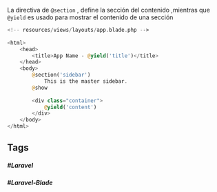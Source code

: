 La directiva de `@section` , define la sección del contenido ,mientras que `@yield` es usado para mostrar el contenido de una sección

```php
<!-- resources/views/layouts/app.blade.php -->
 
<html>
    <head>
        <title>App Name - @yield('title')</title>
    </head>
    <body>
        @section('sidebar')
            This is the master sidebar.
        @show
 
        <div class="container">
            @yield('content')
        </div>
    </body>
</html>
```
## Tags

##### #Laravel
##### #Laravel-Blade
